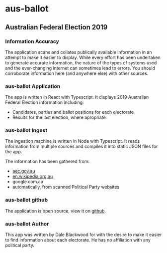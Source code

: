 # aus-ballot
## Australian Federal Election 2019

### Information Accuracy
The application scans and collates publically available information in an attempt
to make it easier to display. While every effort has been undertaken to generate
accurate information, the nature of the types of systems used and the ever-changing
internet can sometimes lead to errors.
You should corroborate information here (and anywhere else) with other sources.

### aus-ballot Application
The app is written in React with Typescript. It displays 2019 Australian 
Federal Election information including:
 * Candidates, parties and ballot positions for each electorate
 * Results for the last election, where apropriate.

### aus-ballot Ingest
The ingestion machine is written in Node with Typescript.
It reads information from multiple sources and compiles it into static
JSON files for the app.

The information has been gathered from:
 * [aec.gov.au](https://aec.gov.au)
 * [en.wikipedia.org.au](http://en.wikipedia.org.au)
 * google.com.au
 * automatically, from scanned Political Party websites

### aus-ballot github
The application is open source, view it on [github](https://github.com/daleblackwood/aus-ballot).

### aus-ballot Author
This app was written by Dale Blackwood for with the desire to make it easier to
find information about each electorate. He has no affiliation with any political party.
